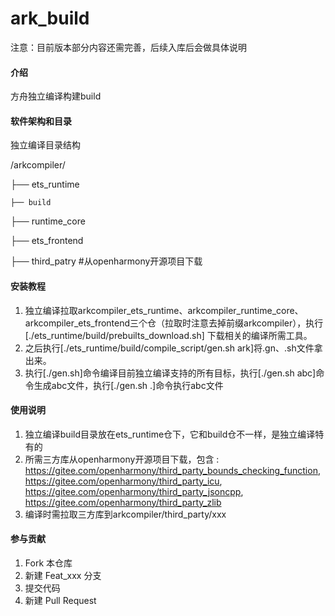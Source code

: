 # ark_build
注意：目前版本部分内容还需完善，后续入库后会做具体说明

#### 介绍
方舟独立编译构建build

#### 软件架构和目录
独立编译目录结构

/arkcompiler/ 

├── ets_runtime 

    ├── build     
           
├── runtime_core   
          
├── ets_frontend         

├── third_patry         #从openharmony开源项目下载


#### 安装教程
1.  独立编译拉取arkcompiler_ets_runtime、arkcompiler_runtime_core、arkcompiler_ets_frontend三个仓（拉取时注意去掉前缀arkcompiler），执行[./ets_runtime/build/prebuilts_download.sh] 下载相关的编译所需工具。
2.  之后执行[./ets_runtime/build/compile_script/gen.sh ark]将.gn、.sh文件拿出来。
3.  执行[./gen.sh]命令编译目前独立编译支持的所有目标，执行[./gen.sh abc]命令生成abc文件，执行[./gen.sh .]命令执行abc文件

#### 使用说明

1.  独立编译build目录放在ets_runtime仓下，它和build仓不一样，是独立编译特有的
2.  所需三方库从openharmony开源项目下载，包含 :
        https://gitee.com/openharmony/third_party_bounds_checking_function,
        https://gitee.com/openharmony/third_party_icu,
        https://gitee.com/openharmony/third_party_jsoncpp,
        https://gitee.com/openharmony/third_party_zlib
3.  编译时需拉取三方库到arkcompiler/third_party/xxx

#### 参与贡献

1.  Fork 本仓库
2.  新建 Feat_xxx 分支
3.  提交代码
4.  新建 Pull Request
